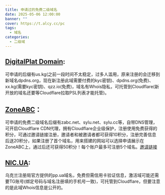 ```yaml
---
title: 申请过的免费二级域名
date: 2025-05-06 12:00:00
banner: ""
cover: https://t.alcy.cc/pc
tags:
  - 域名
categories:
  - 二级域
---
```


## [DigitalPlat Domain](https://dash.domain.digitalplat.org):
可申请的后缀有us.kg(之前一段时间不太稳定，过多人滥用，原来注册的会迁移到新域名dpdns.org，现在新注册此域需要付费的kyc密钥)、dpdns.org(免费)、xx.kg(需要kyc密钥)、qzz.io(免费)，域名有Whois隐私，可托管到Cloudflare(新开放的域名还要等Cloudflare拉取PSL列表才能托管)。

## [ZoneABC](https://www.zoneabc.net)：
可申请的免费二级域名后缀有zabc.net、sylu.net、sylu.cc等，自带DNS管理，可开启Cloudflare CDN代理，拥有Cloudflare企业级保护，注册使用免费获得的积分，可通过邀请链接注册，邀请者和被邀请者都可获得10积分，注册完善信息后送20积分，如果注册了首个域名，用来搭建的网站可以选择申请展示在ZoneABC上，通过后还可获得50积分！每个账户最多可注册5个域名。[邀请链接](https://www.zoneabc.net/register?invite=bbdf85785bb64365807092cc15f87889)

## [NIC.UA](https://nic.ua/):
乌克兰注册局官方提供的pp.ua域名，免费但需信用卡验证信息，激活域可能还需要TG账号(绑定号码与域名注册填的手机号一致)，可托管到Cloudflare，但要注意的是此域Whois信息是公开的。